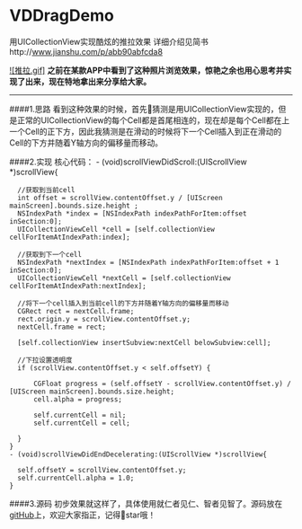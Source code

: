 # VDDragDemo
用UICollectionView实现酷炫的推拉效果
详细介绍见简书http://www.jianshu.com/p/abb90abfcda8


[![推拉.gif]](http://upload-images.jianshu.io/upload_images/1394392-a6af5776b844a3f6.gif?imageMogr2/auto-orient/strip)
**之前在某款APP中看到了这种照片浏览效果，惊艳之余也用心思考并实现了出来，现在特地拿出来分享给大家。**
*****

####1.思路
看到这种效果的时候，首先猜测是用UICollectionView实现的，但是正常的UICollectionView的每个Cell都是首尾相连的，现在却是每个Cell都在上一个Cell的正下方，因此我猜测是在滑动的时候将下一个Cell插入到正在滑动的Cell的下方并随着Y轴方向的偏移量而移动。

####2.实现
核心代码：
    - (void)scrollViewDidScroll:(UIScrollView *)scrollView{
    
      //获取到当前cell
      int offset = scrollView.contentOffset.y / [UIScreen mainScreen].bounds.size.height ;
      NSIndexPath *index = [NSIndexPath indexPathForItem:offset inSection:0];
      UICollectionViewCell *cell = [self.collectionView cellForItemAtIndexPath:index];
    
      //获取到下一个cell
      NSIndexPath *nextIndex = [NSIndexPath indexPathForItem:offset + 1 inSection:0];
      UICollectionViewCell *nextCell = [self.collectionView cellForItemAtIndexPath:nextIndex];
    
      //将下一个cell插入到当前cell的下方并随着Y轴方向的偏移量而移动
      CGRect rect = nextCell.frame;
      rect.origin.y = scrollView.contentOffset.y;
      nextCell.frame = rect;
    
      [self.collectionView insertSubview:nextCell belowSubview:cell];
    
      //下拉设置透明度
      if (scrollView.contentOffset.y < self.offsetY) {
        
          CGFloat progress = (self.offsetY - scrollView.contentOffset.y) / [UIScreen mainScreen].bounds.size.height;
          cell.alpha = progress;

          self.currentCell = nil;
          self.currentCell = cell;
        
      }
    }
    - (void)scrollViewDidEndDecelerating:(UIScrollView *)scrollView{
    
      self.offsetY = scrollView.contentOffset.y;
      self.currentCell.alpha = 1.0;
    }
####3.源码
初步效果就这样了，具体使用就仁者见仁、智者见智了。源码放在[gitHub](https://github.com/VeteranDriver/VDDragDemo)上，欢迎大家指正，记得star哦！
